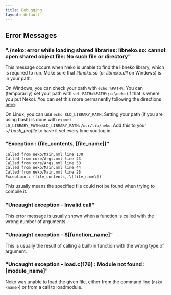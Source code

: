 ```yaml
---
title: Debugging
layout: default
---
```


## Error Messages

### "./neko: error while loading shared libraries: libneko.so: cannot open shared object file: No such file or directory"

This message occurs when Neko is unable to find the libneko library, which is required to run. Make sure that *libneko.so* (or *libneko.dll* on Windows) is in your path.

On Windows, you can check your path with `echo %PATH%`. You can (temporarily) set your path with `set PATH=%PATH%;c:\neko` (if that is where you put Neko). You can set this more permanently following the directions [here](http://support.microsoft.com/default.aspx?scid=kb;en-us;310519&sd=tech).

On Linux, you can use `echo $LD_LIBRARY_PATH`. Setting your path (if you are using bash) is done with `export LD_LIBRARY_PATH=$LD_LIBRARY_PATH:/usr/lib/neko`. Add this to your *~/.bash_profile* to have it set every time you log in.

### "Exception : (file_contents, \[file_name\])"

    Called from neko/Main.nml line 130
    Called from core/Args.nml line 43
    Called from core/Args.nml line 50
    Called from neko/Main.nml line 44
    Called from neko/Main.nml line 28
    Exception : (file_contents, \[file_name\])

This usually means the specified file could not be found when trying to compile it.

### "Uncaught exception - Invalid call"

This error message is usually shown when a function is called with the wrong number of arguments.

### "Uncaught exception - $\[function_name\]"

This is usually the result of calling a built-in function with the wrong type of argument.

### "Uncaught exception - load.c(176) : Module not found : \[module_name\]"

Neko was unable to load the given file, either from the command line (`neko <name>`) or from a call to loadmodule.
